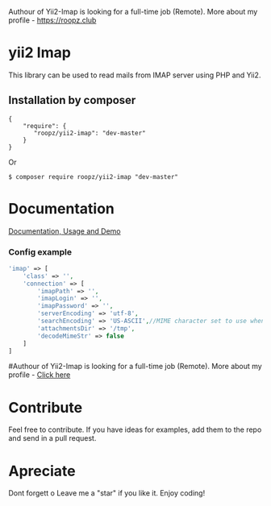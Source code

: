 Authour of Yii2-Imap is looking for a full-time job (Remote). More about my profile - https://roopz.club

yii2 Imap
==========
This library can be used to read mails from IMAP server using PHP and Yii2.

Installation by composer
------------
```composer
{
    "require": {
       "roopz/yii2-imap": "dev-master"
    }
}
```

Or
```
$ composer require roopz/yii2-imap "dev-master"
```

# Documentation
[Documentation, Usage and Demo](https://yiioverflow.com/yii2-imap/)

### Config example

```php
'imap' => [
    'class' => '',
    'connection' => [
        'imapPath' => '',
        'imapLogin' => '',
        'imapPassword' => '',
        'serverEncoding' => 'utf-8',
        'searchEncoding' => 'US-ASCII',//MIME character set to use when searching strings. Not mandatory
        'attachmentsDir' => '/tmp',
        'decodeMimeStr' => false
    ]
]
```

#Authour of Yii2-Imap is looking for a full-time job (Remote). More about my profile - [Click here](http://roopz.club)

# Contribute
Feel free to contribute. If you have ideas for examples, add them to the repo and send in a pull request.

# Apreciate
Dont forgett o Leave me a "star" if you like it. Enjoy coding!
